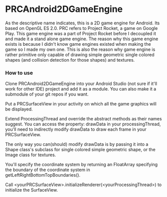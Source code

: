 # PRCAndroid2DGameEngine
As the descriptive name indicates, this is a 2D game engine for Android. Its based on OpenGL ES 2.0. PRC refers to Project Rocket, a game on Google Play. This game engine was a part of Project Rocket before I decoupled it and made it a stand alone game engine. The reason why this game engine exists is because I didn't know game engines existed when making the game so I made my own one. This is also the reason why game engine is rather primitive only capable of drawing simple geometric single colored shapes (and collision detection for those shapes) and textures.
### How to use
Clone PRCAndroid2DGameEngine into your Android Studio (not sure if it'll work for other IDE) project and add it as a module. You can also make it a submodule of your git repos if you want.

Put a PRCSurfaceView in your activity on which all the game graphics will be displayed.

Extend ProcessingThread and override the abstract methods as their names suggest. You can access the property: drawData in your processingThread, you'll need to indirectly modify drawData to draw each frame in your PRCSurfaceView.

The only way you can(should) modify drawData is by passing it into a Shape class's subclass for single colored simple geometric shape, or the Image class for textures.

You'll specify the coordinate system by returning an FloatArray specifying the boundary of the coordinate system in getLeftRightBottomTopBoundaries().

Call \<yourPRCSurfaceView\>.initializeRenderer(\<yourProcessingThread\>) to initialize the SurfaceView.
